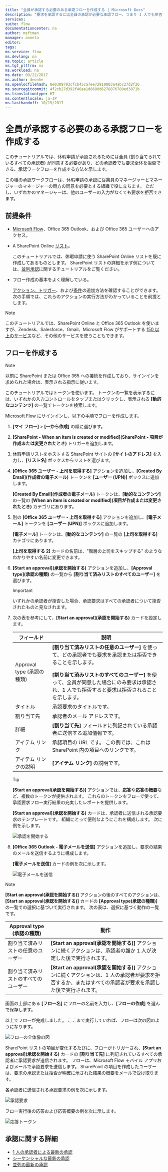 ```yaml
---
title: "全員が承認する必要のある承認フローを作成する | Microsoft Docs"
description: "要求を承認するには全員の承認が必要な承認フロー、つまり 1 人でも拒否すれば要求が拒否される承認フローを作成します。"
services: 
suite: flow
documentationcenter: na
author: msftman
manager: anneta
editor: 
tags: 
ms.service: flow
ms.devlang: na
ms.topic: article
ms.tgt_pltfrm: na
ms.workload: na
ms.date: 09/22/2017
ms.author: deonhe
ms.openlocfilehash: 0e0309793cfcb45ca7ee72910803a4abc27d2f26
ms.sourcegitcommit: 4f2cb27d392f46aa1d8680d6278876780ed3871b
ms.translationtype: HT
ms.contentlocale: ja-JP
ms.lasthandoff: 10/15/2017
---
```

# <a name="create-an-approval-flow-that-requires-everyone-to-approve"></a>全員が承認する必要のある承認フローを作成する
このチュートリアルでは、休暇申請が承認されるためには全員 (割り当てられているすべての承認者) が同意する必要があり、どの承認者でも要求全体を拒否できる、承認ワークフローを作成する方法を示します。

この種の承認ワークフローは、休暇申請の承認に従業員のマネージャーとマネージャーのマネージャーの両方の同意を必要とする組織で役に立ちます。 ただし、いずれかのマネージャーは、他のユーザーの入力がなくても要求を拒否できます。

## <a name="prerequisites"></a>前提条件
* [Microsoft Flow](https://flow.microsoft.com)、Office 365 Outlook、および Office 365 ユーザーへのアクセス。
* A SharePoint Online [リスト](https://support.office.com/en-us/article/SharePoint-lists-I-An-introduction-f11cd5fe-bc87-4f9e-9bfe-bbd87a22a194)。
  
    このチュートリアルでは、休暇申請に使う SharePoint Online リストを既に作成してあるものとします。 SharePoint リストの詳細を示す例については、[並列承認](parallel-modern-approvals.md)に関するチュートリアルをご覧ください。
* フロー作成の基本をよく理解している。
  
    [アクション、トリガー](multi-step-logic-flow.md#add-another-action)、および[条件](add-a-condition.md)の追加方法を確認することができます。 次の手順では、これらのアクションの実行方法がわかっていることを前提とします。

> [!NOTE]
> このチュートリアルでは、SharePoint Online と Office 365 Outlook を使いますが、Zendesk、Salesforce、Gmail、Microsoft Flow がサポートする [150 以上のサービス](https://flow.microsoft.com/connectors/)など、その他のサービスを使うこともできます。
> 
> 

## <a name="create-the-flow"></a>フローを作成する
> [!NOTE]
> 以前に SharePoint または Office 365 への接続を作成しており、サインインを求められた場合は、表示される指示に従います。
> 
> 

このチュートリアルではトークンを使います。 トークンの一覧を表示するには、いずれかの入力コントロールをタップまたはクリックし、表示される **[動的なコンテンツ]** の一覧でトークンを検索します。

[Microsoft Flow](https://flow.microsoft.com) にサインインし、以下の手順でフローを作成します。

1. **[マイ フロー]** > **[一から作成]** の順に選びます。
2. **[SharePoint - When an item is created or modified]\(SharePoint - 項目が作成または変更されたとき\)** トリガーを追加します。
3. 休暇申請リストをホストする SharePoint サイトの **[サイトのアドレス]** を入力し、**[リスト名]** ボックスからリストを選びます。
4. **[Office 365 ユーザー - 上司を取得する]** アクションを追加し、**[Created By Email]\(作成者の電子メール\)** トークンを **[ユーザー (UPN)]** ボックスに追加します。
   
    **[Created By Email]\(作成者の電子メール\)** トークンは、**[動的なコンテンツ]** の一覧の **[When an item is created or modified]\(項目が作成または変更されたとき\)** カテゴリにあります。
5. 別の **[Office 365 ユーザー - 上司を取得する]** アクションを追加し、**[電子メール]** トークンを **[ユーザー (UPN)]** ボックスに追加します。
   
    **[電子メール]** トークンは、**[動的なコンテンツ]** の一覧の **[上司を取得する]** カテゴリにあります。
   
    **[上司を取得する 2]** カードの名前は、"階層の上司をスキップする" のようなわかりやすい名前に変更できます。
6. **[Start an approval]\(承認を開始する\)** アクションを追加し、**[Approval type]\(承認の種類\)** の一覧から **[割り当て済みリストのすべてのユーザー]** を選びます。
   
   > [!IMPORTANT]
   > いずれかの承認者が拒否した場合、承認要求はすべての承認者について拒否されたものと見なされます。
   > 
   > 
7. 次の表を参考にして、**[Start an approval]\(承認を開始する\)** カードを設定します。
   
   | フィールド | 説明 |
   | --- | --- |
   |  Approval type (承認の種類) |**[割り当て済みリストの任意のユーザー]** を使って、どの承認者でも要求を承認または拒否できることを示します。 </p>**[割り当て済みリストのすべてのユーザー]** を使って、全員が同意した場合にのみ要求は承認され、1 人でも拒否すると要求は拒否されることを示します。 |
   |  タイトル |承認要求のタイトルです。 |
   |  割り当て先 |承認者のメール アドレスです。 |
   |  詳細 |**[割り当て先]** フィールドに列記されている承認者に送信する追加情報です。 |
   |  アイテム リンク |承認項目の URL です。 この例では、これは SharePoint 内の項目へのリンクです。 |
   |  アイテム リンクの説明 |**[アイテム リンク]** の説明です。 |
   
   > [!TIP]
   > **[Start an approval\(承認を開始する\)]** アクションでは、**応答**や**応答の概要**など、複数のトークンが提供されます。 これらのトークンをフローで使って、承認要求フロー実行結果の充実したレポートを提供します。
   > 
   > 
   
    **[Start an approval]\(承認を開始する\)** カードは、承認者に送信される承認要求のテンプレートです。 組織にとって便利なようにこれを構成します。 次に例を示します。
   
    ![承認を開始する](media/all-assigned-must-approve/start-an-approval-card.png)
8. **[Office 365 Outlook - 電子メールを送信]** アクションを追加し、要求の結果のメールを送信するように構成します。
   
    **[電子メールを送信]** カードの例を次に示します。
   
    ![電子メールを送信](media/all-assigned-must-approve/send-an-email-card.png)

> [!NOTE]
> **[Start an approval\(承認を開始する\)]** アクションの後のすべてのアクションは、**[Start an approval\(承認を開始する\)]** カードの **[Approval type\(承認の種類\)]** の一覧での選択に基づいて実行されます。 次の表は、選択に基づく動作の一覧です。
> 
> 

| Approval type (承認の種類) | 動作 |
| --- | --- |
| 割り当て済みリストの任意のユーザー |**[Start an approval\(承認を開始する\)]** アクションに続くアクションは、承認者の誰か 1 人が決定した後で実行されます。 |
| 割り当て済みリストのすべてのユーザー |**[Start an approval\(承認を開始する\)]** アクションに続くアクションは、1 人の承認者が要求を拒否するか、またはすべての承認者が要求を承認した後で実行されます。 |

画面の上部にある **[フロー名]** にフローの名前を入力し、**[フローの作成]** を選んで保存します。

以上でフローが完成しました。 ここまで実行していれば、フローは次の図のようになります。

![フローの全体像の図](media/all-assigned-must-approve/overall-flow.png)

SharePoint リストの項目が変化するたびに、フローがトリガーされ、**[Start an approval]\(承認を開始する\)** カードの **[割り当て先]** に列記されているすべての承認者に承認要求が送信されます。 フローは、Microsoft Flow モバイル アプリおよびメールで承認要求を送信します。 SharePoint の項目を作成したユーザーは、要求の承認または拒否が明確に示された結果の概要をメールで受け取ります。

各承認者に送信される承認要求の例を次に示します。

![承認要求](media/all-assigned-must-approve/approval-request.png)

フロー実行後の応答および応答概要の例を次に示します。

![応答トークン](media/all-assigned-must-approve/response-output.png)

## <a name="learn-more-about-approvals"></a>承認に関する詳細
* [1 人の承認者による最新の承認](modern-approvals.md)
* [シーケンシャルな最新の承認](sequential-modern-approvals.md)
* [並列の最新の承認](sequential-modern-approvals.md)

